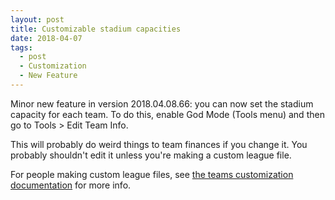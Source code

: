 ```yaml
---
layout: post
title: Customizable stadium capacities
date: 2018-04-07
tags:
  - post
  - Customization
  - New Feature
---
```


Minor new feature in version 2018.04.08.66: you can now set the stadium capacity for each team. To do this, enable God Mode (Tools menu) and then go to Tools > Edit Team Info.

This will probably do weird things to team finances if you change it. You probably shouldn't edit it unless you're making a custom league file.

For people making custom league files, see [the teams customization documentation](/manual/customization/teams/) for more info.
